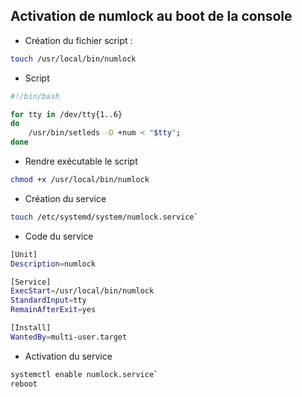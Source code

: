 ## Activation de numlock au boot de la console

* Création du fichier script :
```bash
touch /usr/local/bin/numlock
```

* Script
```bash
#!/bin/bash

for tty in /dev/tty{1..6}
do
    /usr/bin/setleds -D +num < "$tty";
done
```

* Rendre exécutable le script
```bash
chmod +x /usr/local/bin/numlock
```

* Création du service
```bash
touch /etc/systemd/system/numlock.service`
```

* Code du service
```bash
[Unit]
Description=numlock

[Service]
ExecStart=/usr/local/bin/numlock
StandardInput=tty
RemainAfterExit=yes

[Install]
WantedBy=multi-user.target
```

* Activation du service
```bash
systemctl enable numlock.service`
reboot
```